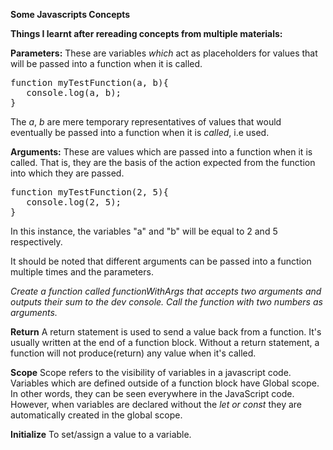 **Some Javascripts Concepts**

**Things I learnt after rereading concepts from multiple materials:**

**Parameters:**
These are variables _which_ act as placeholders for values that will be passed into a function when it is called.
<pre>
function myTestFunction(a, b){
   console.log(a, b);
}
</pre>
The _a_, _b_ are mere temporary representatives of values that would eventually be passed into a function when it is *called*, i.e used.

**Arguments:** These are values which are passed into a function when it is called. That is, they are the basis of the action expected from the function into which they are passed.
<pre>
function myTestFunction(2, 5){
   console.log(2, 5);
}
</pre>
In this instance, the variables "a" and "b" will be equal to 2 and 5 respectively. 

It should be noted that different arguments can be passed into a function multiple times and the parameters.

_Create a function called functionWithArgs that accepts two arguments and outputs their sum to the dev console._
_Call the function with two numbers as arguments._

**Return**
A return statement is used to send a value back from a function. It's usually written at the end of a function block. Without a return statement, a function will not produce(return) any value when it's called.

**Scope**
Scope refers to the visibility of variables in a javascript code. Variables which are defined outside of a function block have Global scope. In other words, they can be seen everywhere in the JavaScript code. However, when variables are declared without the *let or const* they are automatically created in the global scope. 

**Initialize**
To set/assign a value to a variable.
